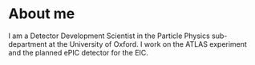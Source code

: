 # About me

I am a Detector Development Scientist in the Particle Physics sub-department at the University of Oxford. I work on the ATLAS experiment and the planned ePIC detector for the EIC.
